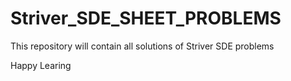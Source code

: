 # Striver_SDE_SHEET_PROBLEMS

This repository will contain all solutions of Striver SDE problems

Happy Learing
